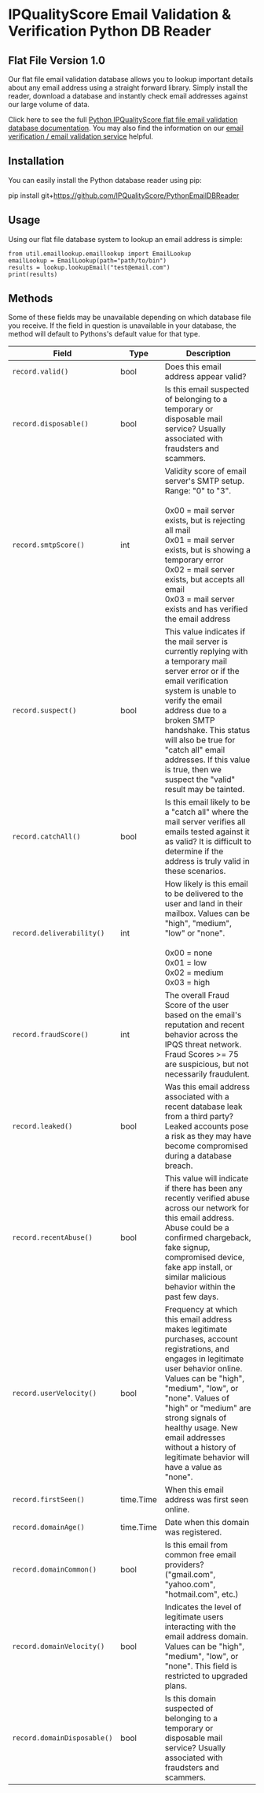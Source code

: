 # IPQualityScore Email Validation & Verification Python DB Reader

## Flat File Version 1.0

Our flat file email validation database allows you to lookup important details about any email address using a straight forward library. Simply install the reader, download a database and instantly check email addresses against our large volume of data.

Click here to see the full [Python IPQualityScore flat file email validation database documentation](https://www.ipqualityscore.com/documentation/email-verification-database/python-database-reader). You may also find the information on our [email verification / email validation service](https://www.ipqualityscore.com/email-verification) helpful.

## Installation

You can easily install the Python database reader using pip:

pip install git+https://github.com/IPQualityScore/PythonEmailDBReader

## Usage

Using our flat file database system to lookup an email address is simple:

```
from util.emaillookup.emaillookup import EmailLookup
emailLookup = EmailLookup(path="path/to/bin")
results = lookup.lookupEmail("test@email.com")
print(results)
```

## Methods

Some of these fields may be unavailable depending on which database file you receive. If the field in question is unavailable in your database, the method will default to Pythons's default value for that type.

| Field | Type | Description |
|---|---|---|
| `record.valid()` | bool | Does this email address appear valid? |
| `record.disposable()` | bool | Is this email suspected of belonging to a temporary or disposable mail service? Usually associated with fraudsters and scammers. |
| `record.smtpScore()` | int | Validity score of email server's SMTP setup. Range: "0" to "3".<br><br>0x00 = mail server exists, but is rejecting all mail<br>0x01 = mail server exists, but is showing a temporary error<br>0x02 = mail server exists, but accepts all email<br>0x03 = mail server exists and has verified the email address |
| `record.suspect()` | bool | This value indicates if the mail server is currently replying with a temporary mail server error or if the email verification system is unable to verify the email address due to a broken SMTP handshake. This status will also be true for "catch all" email addresses. If this value is true, then we suspect the "valid" result may be tainted. |
| `record.catchAll()` | bool | Is this email likely to be a "catch all" where the mail server verifies all emails tested against it as valid? It is difficult to determine if the address is truly valid in these scenarios. |
| `record.deliverability()` | int | How likely is this email to be delivered to the user and land in their mailbox. Values can be "high", "medium", "low" or "none".<br><br>0x00 = none<br>0x01 = low<br>0x02 = medium<br>0x03 = high |
| `record.fraudScore()` | int | The overall Fraud Score of the user based on the email's reputation and recent behavior across the IPQS threat network. Fraud Scores >= 75 are suspicious, but not necessarily fraudulent. |
| `record.leaked()` | bool | Was this email address associated with a recent database leak from a third party? Leaked accounts pose a risk as they may have become compromised during a database breach. |
| `record.recentAbuse()` | bool | This value will indicate if there has been any recently verified abuse across our network for this email address. Abuse could be a confirmed chargeback, fake signup, compromised device, fake app install, or similar malicious behavior within the past few days. |
| `record.userVelocity()` | bool | Frequency at which this email address makes legitimate purchases, account registrations, and engages in legitimate user behavior online. Values can be "high", "medium", "low", or "none". Values of "high" or "medium" are strong signals of healthy usage. New email addresses without a history of legitimate behavior will have a value as "none". |
| `record.firstSeen()` | time.Time | When this email address was first seen online. |
| `record.domainAge()` | time.Time | Date when this domain was registered. |
| `record.domainCommon()` | bool | Is this email from common free email providers? ("gmail.com", "yahoo.com", "hotmail.com", etc.) |
| `record.domainVelocity()` | bool | Indicates the level of legitimate users interacting with the email address domain. Values can be "high", "medium", "low", or "none". This field is restricted to upgraded plans. |
| `record.domainDisposable()` | bool | Is this domain suspected of belonging to a temporary or disposable mail service? Usually associated with fraudsters and scammers. |
